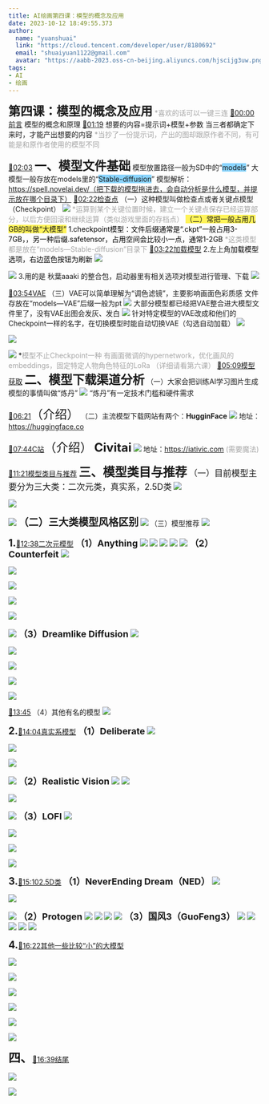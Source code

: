 ```yaml
---
title: AI绘画第四课：模型的概念及应用
date: 2023-10-12 18:49:55.373
author:
  name: "yuanshuai"
  link: "https://cloud.tencent.com/developer/user/8180692"
  email: "shuaiyuan1122@gmail.com"
  avatar: "https://aabb-2023.oss-cn-beijing.aliyuncs.com/hjscijg3uw.png"
tags:
- AI
- 绘画
---
```


<strong><font style='font-size:24px;'>第四课：模型的概念及应用</font></strong>
<font style='color:#a5a5a5;'>*喜欢的话可以一键三连</font>
[🚩00:00前言](https://www.bilibili.com/video/BV1Us4y117Rg?p=1&t=0)
模型的概念和原理
[🚩01:19](https://www.bilibili.com/video/BV1Us4y117Rg?p=1&t=78)
想要的内容=提示词+模型+参数
当三者都确定下来时，才能产出想要的内容
<font style='color:#a5a5a5;'>*当抄了一份提示词，产出的图却跟原作者不同，有可能是和原作者使用的模型不同</font>

[🚩02:03](https://www.bilibili.com/video/BV1Us4y117Rg?p=1&t=123)
<strong><font style='font-size:24px;'>一、模型文件基础</font></strong>
模型放置路径一般为SD中的“<font style='background-color:#89d4ff;'>models</font>”
大模型一般存放在models里的“<font style='background-color:#89d4ff;'>Stable-diffusion</font>”
模型解析：https://spell.novelai.dev/（把下载的模型拖进去，会自动分析是什么模型，并提示放在哪个目录下）
[🚩02:22检查点](https://www.bilibili.com/video/BV1Us4y117Rg?p=1&t=141)
（一）这种模型叫做检查点或者关键点模型（Checkpoint）
![](https://aabb-2023.oss-cn-beijing.aliyuncs.com/BV1Us4y117Rg_741202.jpg)
<font style='color:#a5a5a5;'>*运算到某个关键位置时候，建立一个关键点保存已经运算部分，以后方便回滚和继续运算（类似游戏里面的存档点）</font>
<font style='background-color:#fff359;'>（二）常把一般占用几GB的叫做“大模型”</font>
<font style='color:#000000;'>1.checkpoint模型：文件后缀通常是“.ckpt”一般占用3-7GB，，另一种后缀.safetensor，占用空间会比较小一点，通常1-2GB</font>
<font style='color:#a5a5a5;'>*这类模型都是放在“models—Stable-diffusion”目录下</font>
[🚩03:22加载模型](https://www.bilibili.com/video/BV1Us4y117Rg?p=1&t=201)
2.左上角<font style='color:#000000;'>加载模型选项，右边蓝色按钮为刷新</font>
![](https://aabb-2023.oss-cn-beijing.aliyuncs.com/BV1Us4y117Rg_743318.jpg)

![](https://aabb-2023.oss-cn-beijing.aliyuncs.com/BV1Us4y117Rg_575646.jpg)
3.用的是 秋葉aaaki 的整合包，启动器里有相关选项对模型进行管理、下载
![](https://aabb-2023.oss-cn-beijing.aliyuncs.com/BV1Us4y117Rg_604711.jpg)

[🚩03:54VAE](https://www.bilibili.com/video/BV1Us4y117Rg?p=1&t=234)
（三）VAE可以简单理解为“调色滤镜”，主要影响画面色彩质感
文件存放在“models—VAE”后缀一般为pt
![](https://aabb-2023.oss-cn-beijing.aliyuncs.com/BV1Us4y117Rg_295627.jpg)
大部分模型都已经把VAE整合进大模型文件里了，没有VAE出图会发灰、发白
![](https://aabb-2023.oss-cn-beijing.aliyuncs.com/BV1Us4y117Rg_712089.jpg)
针对特定模型的VAE改成和他们的Checkpoint一样的名字，在切换模型时能自动切换VAE（勾选自动加载）
![](https://aabb-2023.oss-cn-beijing.aliyuncs.com/BV1Us4y117Rg_115912.jpg)


![](https://aabb-2023.oss-cn-beijing.aliyuncs.com/BV1Us4y117Rg_513313.jpg)

![](https://aabb-2023.oss-cn-beijing.aliyuncs.com/BV1Us4y117Rg_879919.jpg)
 *<font style='color:#a5a5a5;'>模型不止Checkpoint一种</font>
<font style='color:#a5a5a5;'>有画面微调的hypernetwork，优化画风的embeddings，固定特定人物角色特征的LoRa</font>
<font style='color:#a5a5a5;'>（详细请看第六课）</font>
[🚩05:09模型获取](https://www.bilibili.com/video/BV1Us4y117Rg?p=1&t=308)
<strong><font style='font-size:24px;'>二、模型下载渠道分析</font></strong>
（一）大家会把训练AI学习图片生成模型的事情叫做“炼丹”
![](https://aabb-2023.oss-cn-beijing.aliyuncs.com/BV1Us4y117Rg_847324.jpg)
“炼丹”有一定技术门槛和硬件需求

[🚩06:21](https://www.bilibili.com/video/BV1Us4y117Rg?p=1&t=381)<font style='font-size:24px;'>（介绍）</font>
  （二）主流模型下载网站有两个：<strong>HugginFace</strong>
![](https://aabb-2023.oss-cn-beijing.aliyuncs.com/BV1Us4y117Rg_142331.jpg)
地址：https://huggingface.co

[🚩07:44C站](https://www.bilibili.com/video/BV1Us4y117Rg?p=1&t=463)<font style='font-size:24px;'>（介绍）</font>
<strong><font style='font-size:24px;'>Civitai</font></strong>
![](https://aabb-2023.oss-cn-beijing.aliyuncs.com/BV1Us4y117Rg_259966.jpg)
地址：https://iativic.com
<font style='color:#a5a5a5;'>(需要魔法)</font>

[🚩11:21模型类目与推荐](https://www.bilibili.com/video/BV1Us4y117Rg?p=1&t=681)
<strong><font style='font-size:24px;'>三、模型类目与推荐</font></strong>
<font style='font-size:17px;'>（一）目前模型主要分为三大类：二次元类，真实系，2.5D类</font>
![](https://aabb-2023.oss-cn-beijing.aliyuncs.com/BV1Us4y117Rg_934904.jpg)


![](https://aabb-2023.oss-cn-beijing.aliyuncs.com/BV1Us4y117Rg_049802.jpg)

![](https://aabb-2023.oss-cn-beijing.aliyuncs.com/BV1Us4y117Rg_454939.jpg)
<strong><font style='font-size:20px;'>（二）三大类模型风格区别</font></strong>
![](https://aabb-2023.oss-cn-beijing.aliyuncs.com/BV1Us4y117Rg_973314.jpg)
（三）模型推荐
![](https://aabb-2023.oss-cn-beijing.aliyuncs.com/BV1Us4y117Rg_162968.jpg)

<strong><font style='font-size:20px;'>1.</font></strong>[🚩12:38二次元模型](https://www.bilibili.com/video/BV1Us4y117Rg?p=1&t=758)
<strong><font style='font-size:18px;'>（1）Anything</font></strong>
![](https://aabb-2023.oss-cn-beijing.aliyuncs.com/BV1Us4y117Rg_177174.jpg)
![](https://aabb-2023.oss-cn-beijing.aliyuncs.com/BV1Us4y117Rg_323684.jpg)
![](https://aabb-2023.oss-cn-beijing.aliyuncs.com/BV1Us4y117Rg_941283.jpg)
![](https://aabb-2023.oss-cn-beijing.aliyuncs.com/BV1Us4y117Rg_018148.jpg)
![](https://aabb-2023.oss-cn-beijing.aliyuncs.com/BV1Us4y117Rg_200754.jpg)
<strong><font style='font-size:18px;'>（2）Counterfeit</font></strong>
![](https://aabb-2023.oss-cn-beijing.aliyuncs.com/BV1Us4y117Rg_415998.jpg)


![](https://aabb-2023.oss-cn-beijing.aliyuncs.com/BV1Us4y117Rg_880616.jpg)


![](https://aabb-2023.oss-cn-beijing.aliyuncs.com/BV1Us4y117Rg_799901.jpg)


![](https://aabb-2023.oss-cn-beijing.aliyuncs.com/BV1Us4y117Rg_301054.jpg)


![](https://aabb-2023.oss-cn-beijing.aliyuncs.com/BV1Us4y117Rg_097592.jpg)

![](https://aabb-2023.oss-cn-beijing.aliyuncs.com/BV1Us4y117Rg_843999.jpg)
<strong><font style='font-size:18px;'>（3）Dreamlike Diffusion</font></strong>
![](https://aabb-2023.oss-cn-beijing.aliyuncs.com/BV1Us4y117Rg_392432.jpg)


![](https://aabb-2023.oss-cn-beijing.aliyuncs.com/BV1Us4y117Rg_462118.jpg)


![](https://aabb-2023.oss-cn-beijing.aliyuncs.com/BV1Us4y117Rg_475058.jpg)


![](https://aabb-2023.oss-cn-beijing.aliyuncs.com/BV1Us4y117Rg_772655.jpg)


![](https://aabb-2023.oss-cn-beijing.aliyuncs.com/BV1Us4y117Rg_202276.jpg)

[🚩13:45](https://www.bilibili.com/video/BV1Us4y117Rg?p=1&t=825)
（4）其他有名的模型
![](https://aabb-2023.oss-cn-beijing.aliyuncs.com/BV1Us4y117Rg_911961.jpg)

<strong><font style='font-size:20px;'>2.</font></strong>[🚩14:04真实系模型](https://www.bilibili.com/video/BV1Us4y117Rg?p=1&t=844)
<strong><font style='font-size:18px;'>（1）Deliberate</font></strong>
![](https://aabb-2023.oss-cn-beijing.aliyuncs.com/BV1Us4y117Rg_409625.jpg)


![](https://aabb-2023.oss-cn-beijing.aliyuncs.com/BV1Us4y117Rg_055087.jpg)


![](https://aabb-2023.oss-cn-beijing.aliyuncs.com/BV1Us4y117Rg_067787.jpg)

![](https://aabb-2023.oss-cn-beijing.aliyuncs.com/BV1Us4y117Rg_226810.jpg)
<strong><font style='font-size:18px;'>（2）Realistic Vision</font></strong>
![](https://aabb-2023.oss-cn-beijing.aliyuncs.com/BV1Us4y117Rg_839094.jpg)
![](https://aabb-2023.oss-cn-beijing.aliyuncs.com/BV1Us4y117Rg_238951.jpg)


![](https://aabb-2023.oss-cn-beijing.aliyuncs.com/BV1Us4y117Rg_474883.jpg)

![](https://aabb-2023.oss-cn-beijing.aliyuncs.com/BV1Us4y117Rg_011909.jpg)
<strong><font style='font-size:18px;'>（3）LOFI</font></strong>
![](https://aabb-2023.oss-cn-beijing.aliyuncs.com/BV1Us4y117Rg_940683.jpg)


![](https://aabb-2023.oss-cn-beijing.aliyuncs.com/BV1Us4y117Rg_269898.jpg)


![](https://aabb-2023.oss-cn-beijing.aliyuncs.com/BV1Us4y117Rg_603815.jpg)




![](https://aabb-2023.oss-cn-beijing.aliyuncs.com/BV1Us4y117Rg_212816.jpg)

<strong><font style='font-size:20px;'>3.</font></strong>[🚩15:102.5D类](https://www.bilibili.com/video/BV1Us4y117Rg?p=1&t=909)
<strong><font style='font-size:18px;'>（1）NeverEnding Dream（NED）</font></strong>
![](https://aabb-2023.oss-cn-beijing.aliyuncs.com/BV1Us4y117Rg_182328.jpg)


![](https://aabb-2023.oss-cn-beijing.aliyuncs.com/BV1Us4y117Rg_104168.jpg)

![](https://aabb-2023.oss-cn-beijing.aliyuncs.com/BV1Us4y117Rg_837006.jpg)
<strong><font style='font-size:18px;'>（2）Protogen</font></strong>
![](https://aabb-2023.oss-cn-beijing.aliyuncs.com/BV1Us4y117Rg_526709.jpg)
![](https://aabb-2023.oss-cn-beijing.aliyuncs.com/BV1Us4y117Rg_640222.jpg)
![](https://aabb-2023.oss-cn-beijing.aliyuncs.com/BV1Us4y117Rg_963527.jpg)
![](https://aabb-2023.oss-cn-beijing.aliyuncs.com/BV1Us4y117Rg_916703.jpg)
<strong><font style='font-size:18px;'>（3）国风3（GuoFeng3）</font></strong>
![](https://aabb-2023.oss-cn-beijing.aliyuncs.com/BV1Us4y117Rg_045622.jpg)
![](https://aabb-2023.oss-cn-beijing.aliyuncs.com/BV1Us4y117Rg_211616.jpg)
![](https://aabb-2023.oss-cn-beijing.aliyuncs.com/BV1Us4y117Rg_486390.jpg)
![](https://aabb-2023.oss-cn-beijing.aliyuncs.com/BV1Us4y117Rg_668717.jpg)
![](https://aabb-2023.oss-cn-beijing.aliyuncs.com/BV1Us4y117Rg_311984.jpg)

<strong><font style='font-size:20px;'>4.</font></strong>[🚩16:22其他一些比较“小”的大模型](https://www.bilibili.com/video/BV1Us4y117Rg?p=1&t=981)


![](https://aabb-2023.oss-cn-beijing.aliyuncs.com/BV1Us4y117Rg_567101.jpg)


![](https://aabb-2023.oss-cn-beijing.aliyuncs.com/BV1Us4y117Rg_041956.jpg)


![](https://aabb-2023.oss-cn-beijing.aliyuncs.com/BV1Us4y117Rg_898741.jpg)


![](https://aabb-2023.oss-cn-beijing.aliyuncs.com/BV1Us4y117Rg_547354.jpg)


![](https://aabb-2023.oss-cn-beijing.aliyuncs.com/BV1Us4y117Rg_280088.jpg)


![](https://aabb-2023.oss-cn-beijing.aliyuncs.com/BV1Us4y117Rg_194295.jpg)


<strong><font style='font-size:24px;'>四、</font></strong>[🚩16:39结尾](https://www.bilibili.com/video/BV1Us4y117Rg?p=1&t=999)


![](https://aabb-2023.oss-cn-beijing.aliyuncs.com/BV1Us4y117Rg_971658.jpg)


![](https://aabb-2023.oss-cn-beijing.aliyuncs.com/BV1Us4y117Rg_625026.jpg)



